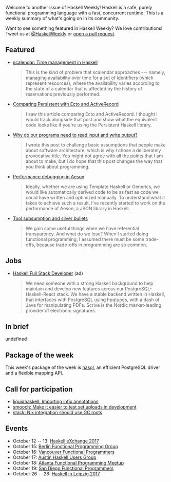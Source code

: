 <!-- 2017-10-12 -->

Welcome to another issue of Haskell Weekly!
Haskell is a safe, purely functional programming language with a fast, concurrent runtime.
This is a weekly summary of what's going on in its community.

Want to see something featured in Haskell Weekly?
We love contributions!
Tweet us at [@HaskellWeekly](https://twitter.com/haskellweekly) or [open a pull request](https://github.com/haskellweekly/haskellweekly.github.io).

## Featured

-   [scalendar: Time management in Haskell](https://www.stackbuilders.com/news/scalendar-time-management-in-haskell)

    > This is the kind of problem that scalendar approaches --- namely, managing availability over time for a set of identifiers (which represent resources), where the availability varies according to the state of a calendar that is affected by the history of reservations previously performed.

-   [Comparing Persistent with Ecto and ActiveRecord](http://bitemyapp.com/posts/2017-10-06-persistent-ecto-activerecord.html)

    > I saw this article comparing Ecto and ActiveRecord. I thought I would track alongside that post and show what the equivalent code looks like if you're using the Persistent Haskell library.

-   [Why do our programs need to read input and write output?](http://www.haskellforall.com/2017/10/why-do-our-programs-need-to-read-input.html)

    > I wrote this post to challenge basic assumptions that people make about software architecture, which is why I chose a deliberately provocative title. You might not agree with all the points that I am about to make, but I do hope that this post changes the way that you think about programming.

-   [Performance debugging in Aeson](https://blog.poisson.chat/posts/2017-10-08-aeson-perf.html)

    > Ideally, whether we are using Template Haskell or Generics, we would like automatically derived code to be as fast as code we could have written and optimized manually. To understand what it takes to achieve such a result, I've recently started to work on the performance of Aeson, a JSON library in Haskell.

-   [Tool subsumption and silver bullets](https://brianmckenna.org/blog/tool_subsumption)

    > We gain some useful things when we have referential transparency. And what do we lose? When I started doing functional programming, I assumed there must be some trade-offs, because trade-offs in programming are so common.

## Jobs

-   [Haskell Full Stack Developer](https://stackoverflow.com/jobs/156727/haskell-full-stack-developer-scrive) (ad)

    > We need someone with a strong Haskell background to help maintain and develop new features across our PostgreSQL-Haskell-React stack. We have a stable backend written in Haskell, that interfaces with PostgreSQL using hpqtypes, with a dash of Java for manipulating PDFs. Scrive is the Nordic market-leading provider of electronic signatures.

## In brief

undefined

## Package of the week

This week's package of the week is [hasql](https://www.stackage.org/lts-9.6/package/hasql-0.19.18.2),
an efficient PostgreSQL driver and a flexible mapping API.

## Call for participation

-   [liquidhaskell: Importing infix annotations](https://github.com/ucsd-progsys/liquidhaskell/issues/1123)
-   [smooch: Make it easier to test set uploads in development](https://github.com/emhoracek/smooch/issues/43)
-   [stack: Nix integration should use GC roots](https://github.com/commercialhaskell/stack/issues/3479)

## Events

-   October 12 -- 13: [Haskell eXchange 2017](https://www.meetup.com/skillsmatter/events/241083527/)
-   October 15: [Berlin Functional Programming Group](https://www.meetup.com/Berlin-Functional-Programming-Group/events/244033083/)
-   October 16: [Vancouver Functional Programmers](https://www.meetup.com/Vancouver-Functional-Programmers/events/243510247/)
-   October 17: [Austin Haskell Users Group](https://www.meetup.com/ATX-Haskell/events/243783455/)
-   October 18: [Atlanta Functional Programming Meetup](https://www.meetup.com/Atlanta-Functional-Programming-Meetup/events/244126614/)
-   October 19: [San Diego Functional Programmers](https://www.meetup.com/San-Diego-Functional-Programmers/events/243077781/)
-   October 26 -- 28: [Haskell in Leipzig 2017](https://hal2017.softbase.org)
